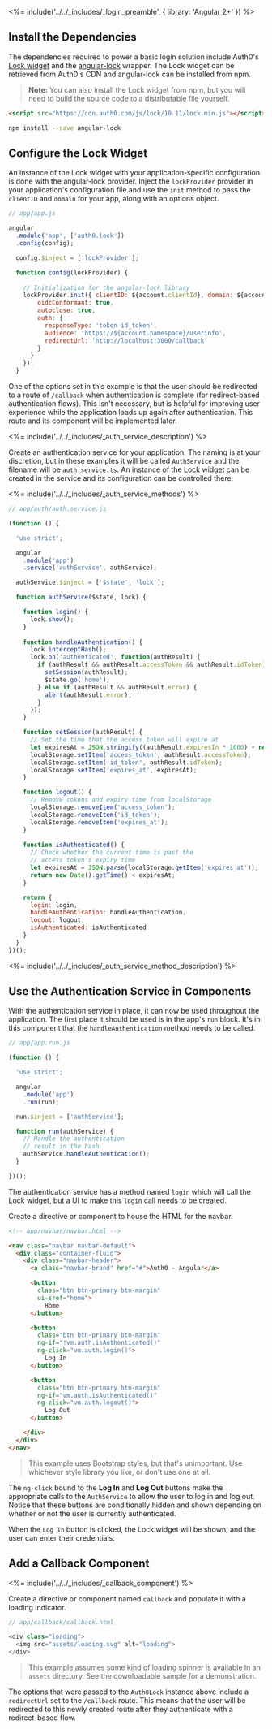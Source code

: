 <%= include('../../_includes/_login_preamble', { library: 'Angular 2+' }) %>

## Install the Dependencies

The dependencies required to power a basic login solution include Auth0's [Lock widget](/lock) and the [angular-lock](https://github.com/auth0/angular-lock) wrapper. The Lock widget can be retrieved from Auth0's CDN and angular-lock can be installed from npm.

> **Note:** You can also install the Lock widget from npm, but you will need to build the source code to a distributable file yourself.

```html
<script src="https://cdn.auth0.com/js/lock/10.11/lock.min.js"></script>
```

```bash
npm install --save angular-lock
```

## Configure the Lock Widget

An instance of the Lock widget with your application-specific configuration is done with the angular-lock provider. Inject the `lockProvider` provider in your application's configuration file and use the `init` method to pass the `clientID` and `domain` for your app, along with an options object.

```js
// app/app.js

angular
  .module('app', ['auth0.lock'])
  .config(config);

  config.$inject = ['lockProvider'];

  function config(lockProvider) {
  
    // Initialization for the angular-lock library
    lockProvider.init({ clientID: ${account.clientId}, domain: ${account.namspace}, options: {
        oidcConformant: true,
        autoclose: true,
        auth: {
          responseType: 'token id_token',
          audience: 'https://${account.namespace}/userinfo',
          redirectUrl: 'http://localhost:3000/callback'
        }
      }
    });
  }
```

One of the options set in this example is that the user should be redirected to a route of `/callback` when authentication is complete (for redirect-based authentication flows). This isn't necessary, but is helpful for improving user experience while the application loads up again after authentication. This route and its component will be implemented later.

<%= include('../../_includes/_auth_service_description') %>

Create an authentication service for your application. The naming is at your discretion, but in these examples it will be called `AuthService` and the filename will be `auth.service.ts`. An instance of the Lock widget can be created in the service and its configuration can be controlled there.

<%= include('../../_includes/_auth_service_methods') %>

```js
// app/auth/auth.service.js

(function () {

  'use strict';

  angular
    .module('app')
    .service('authService', authService);

  authService.$inject = ['$state', 'lock'];

  function authService($state, lock) {

    function login() {
      lock.show();
    }
    
    function handleAuthentication() {
      lock.interceptHash();
      lock.on('authenticated', function(authResult) {
        if (authResult && authResult.accessToken && authResult.idToken) {
          setSession(authResult);
          $state.go('home');
        } else if (authResult && authResult.error) {
          alert(authResult.error);
        }
      });
    }

    function setSession(authResult) {
      // Set the time that the access token will expire at
      let expiresAt = JSON.stringify((authResult.expiresIn * 1000) + new Date().getTime());
      localStorage.setItem('access_token', authResult.accessToken);
      localStorage.setItem('id_token', authResult.idToken);
      localStorage.setItem('expires_at', expiresAt);
    }

    function logout() {
      // Remove tokens and expiry time from localStorage
      localStorage.removeItem('access_token');
      localStorage.removeItem('id_token');
      localStorage.removeItem('expires_at');
    }
    
    function isAuthenticated() {
      // Check whether the current time is past the 
      // access token's expiry time
      let expiresAt = JSON.parse(localStorage.getItem('expires_at'));
      return new Date().getTime() < expiresAt;
    }

    return {
      login: login,
      handleAuthentication: handleAuthentication,
      logout: logout,
      isAuthenticated: isAuthenticated
    }
  }
})();
```

<%= include('../../_includes/_auth_service_method_description') %>

## Use the Authentication Service in Components

With the authentication service in place, it can now be used throughout the application. The first place it should be used is in the app's `run` block. It's in this component that the `handleAuthentication` method needs to be called.

```js
// app/app.run.js

(function () {

  'use strict';

  angular
    .module('app')
    .run(run);

  run.$inject = ['authService'];

  function run(authService) {
    // Handle the authentication
    // result in the hash
    authService.handleAuthentication();
  }

})();
```

The authentication service has a method named `login` which will call the Lock widget, but a UI to make this `login` call needs to be created.

Create a directive or component to house the HTML for the navbar.

```html
<!-- app/navbar/navbar.html -->

<nav class="navbar navbar-default">
  <div class="container-fluid">
    <div class="navbar-header">
      <a class="navbar-brand" href="#">Auth0 - Angular</a>

      <button
        class="btn btn-primary btn-margin"
        ui-sref="home">
          Home
      </button>

      <button
        class="btn btn-primary btn-margin"
        ng-if="!vm.auth.isAuthenticated()"
        ng-click="vm.auth.login()">
          Log In
      </button>

      <button
        class="btn btn-primary btn-margin"
        ng-if="vm.auth.isAuthenticated()"
        ng-click="vm.auth.logout()">
          Log Out
      </button>

    </div>
  </div>
</nav>
```

> This example uses Bootstrap styles, but that's unimportant. Use whichever style library you like, or don't use one at all.

The `ng-click` bound to the **Log In** and **Log Out** buttons make the appropriate calls to the `AuthService` to allow the user to log in and log out. Notice that these buttons are conditionally hidden and shown depending on whether or not the user is currently authenticated.

When the `Log In` button is clicked, the Lock widget will be shown, and the user can enter their credentials.

## Add a Callback Component

<%= include('../../_includes/_callback_component') %>

Create a directive or component named `callback` and populate it with a loading indicator.

```js
// app/callback/callback.html

<div class="loading">
  <img src="assets/loading.svg" alt="loading">
</div>
```

> This example assumes some kind of loading spinner is available in an `assets` directory. See the downloadable sample for a demonstration.

The options that were passed to the `Auth0Lock` instance above include a `redirectUrl` set to the `/callback` route. This means that the user will be redirected to this newly created route after they authenticate with a redirect-based flow.